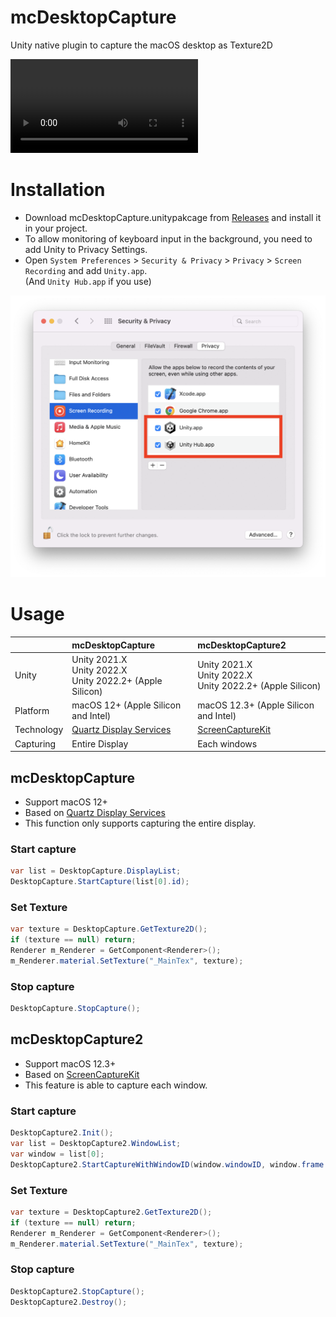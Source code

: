 # mcDesktopCapture

Unity native plugin to capture the macOS desktop as Texture2D

<video src="https://user-images.githubusercontent.com/33706353/180478830-64fae2ab-321e-4d88-9eb6-b6dfc121da31.mp4"></video>

# Installation
* Download mcDesktopCapture.unitypakcage from [Releases](https://github.com/fuziki/mcDesktopCapture/releases) and install it in your project.
* To allow monitoring of keyboard input in the background, you need to add Unity to Privacy Settings.  
* Open `System Preferences` > `Security & Privacy` > `Privacy` > `Screen Recording` and add `Unity.app`.  
  (And `Unity Hub.app` if you use)  

<img src="docs/images/screen-recording.png" width="600">

# Usage

|   | mcDesktopCapture | mcDesktopCapture2 |
| :--- | :--- | :--- |
| Unity | Unity 2021.X<br>Unity 2022.X<br>Unity 2022.2+ (Apple Silicon) | Unity 2021.X<br>Unity 2022.X<br>Unity 2022.2+ (Apple Silicon) |
| Platform | macOS 12+ (Apple Silicon and Intel) | macOS 12.3+ (Apple Silicon and Intel) |
| Technology | [Quartz Display Services](https://developer.apple.com/documentation/coregraphics/quartz_display_services) | [ScreenCaptureKit](https://developer.apple.com/documentation/screencapturekit) |
| Capturing | Entire Display | Each windows |

## mcDesktopCapture

* Support macOS 12+
* Based on [Quartz Display Services](https://developer.apple.com/documentation/coregraphics/quartz_display_services)
* This function only supports capturing the entire display.

### Start capture

```c#
var list = DesktopCapture.DisplayList;
DesktopCapture.StartCapture(list[0].id);
```

### Set Texture

```c#
var texture = DesktopCapture.GetTexture2D();
if (texture == null) return;
Renderer m_Renderer = GetComponent<Renderer>();
m_Renderer.material.SetTexture("_MainTex", texture);
```

### Stop capture

```c#
DesktopCapture.StopCapture();
```

## mcDesktopCapture2

* Support macOS 12.3+
* Based on [ScreenCaptureKit](https://developer.apple.com/documentation/screencapturekit)
* This feature is able to capture each window.

### Start capture

```c#
DesktopCapture2.Init();
var list = DesktopCapture2.WindowList;
var window = list[0];
DesktopCapture2.StartCaptureWithWindowID(window.windowID, window.frame.width, window.frame.height, true);
```

### Set Texture

```c#
var texture = DesktopCapture2.GetTexture2D();
if (texture == null) return;
Renderer m_Renderer = GetComponent<Renderer>();
m_Renderer.material.SetTexture("_MainTex", texture);
```

### Stop capture

```c#
DesktopCapture2.StopCapture();
DesktopCapture2.Destroy();
```
